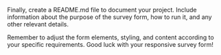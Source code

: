 Finally, create a README.md file to document your project. Include information about the purpose of the survey form, how to run it, and any other relevant details.

Remember to adjust the form elements, styling, and content according to your specific requirements. Good luck with your responsive survey form!
